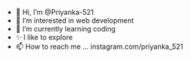 - 👋 Hi, I’m @Priyanka-521
- 👀 I’m interested in web development
- 🌱 I’m currently learning coding
- ✨ I like to explore
- 📫 How to reach me ... instagram.com/priyanka_521

<!---
Priyanka-521/Priyanka-521 is a ✨ special ✨ repository because its `README.md` (this file) appears on your GitHub profile.
You can click the Preview link to take a look at your changes.
--->
